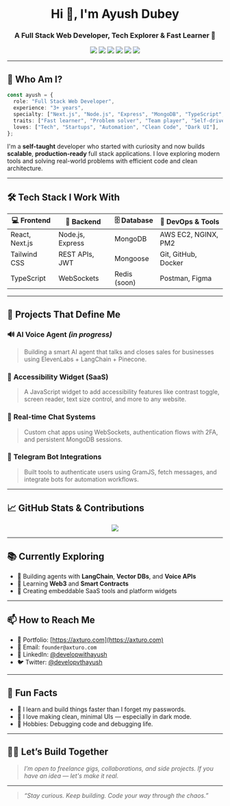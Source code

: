 <h1 align="center">Hi 👋, I'm Ayush Dubey</h1>
<h3 align="center">A Full Stack Web Developer, Tech Explorer & Fast Learner 🚀</h3>

<p align="center">
  <img src="https://img.shields.io/badge/Code-JavaScript-informational?style=flat&logo=javascript&logoColor=white&color=F7DF1E" />
  <img src="https://img.shields.io/badge/Code-TypeScript-blue?style=flat&logo=typescript&logoColor=white" />
  <img src="https://img.shields.io/badge/Framework-Next.js-black?style=flat&logo=nextdotjs" />
  <img src="https://img.shields.io/badge/Backend-Node.js-brightgreen?style=flat&logo=node.js" />
  <img src="https://img.shields.io/badge/Database-MongoDB-green?style=flat&logo=mongodb" />
  <img src="https://img.shields.io/badge/Cloud-AWS-orange?style=flat&logo=amazonaws" />
</p>

---

## 🧠 Who Am I?

```ts
const ayush = {
  role: "Full Stack Web Developer",
  experience: "3+ years",
  specialty: ["Next.js", "Node.js", "Express", "MongoDB", "TypeScript", "WebSockets"],
  traits: ["Fast learner", "Problem solver", "Team player", "Self-driven"],
  loves: ["Tech", "Startups", "Automation", "Clean Code", "Dark UI"],
};
```

I'm a **self-taught** developer who started with curiosity and now builds **scalable**, **production-ready** full stack applications. I love exploring modern tools and solving real-world problems with efficient code and clean architecture.

---

## 🛠️ Tech Stack I Work With

| 💻 Frontend        | 🔧 Backend         | 🗄️ Database     | 🚀 DevOps & Tools     |
|-------------------|--------------------|----------------|------------------------|
| React, Next.js    | Node.js, Express   | MongoDB        | AWS EC2, NGINX, PM2    |
| Tailwind CSS      | REST APIs, JWT     | Mongoose       | Git, GitHub, Docker    |
| TypeScript        | WebSockets         | Redis (soon)   | Postman, Figma         |

---

## 📂 Projects That Define Me

### 🔊 **AI Voice Agent** *(in progress)*
> Building a smart AI agent that talks and closes sales for businesses using ElevenLabs + LangChain + Pinecone.

### 🧩 **Accessibility Widget (SaaS)**
> A JavaScript widget to add accessibility features like contrast toggle, screen reader, text size control, and more to any website.

### 💬 **Real-time Chat Systems**
> Custom chat apps using WebSockets, authentication flows with 2FA, and persistent MongoDB sessions.

### 🧠 **Telegram Bot Integrations**
> Built tools to authenticate users using GramJS, fetch messages, and integrate bots for automation workflows.

---

## 📈 GitHub Stats & Contributions

<p align="center">
  <img src="https://github-readme-activity-graph.vercel.app/graph?username=DevelopWithAyush&bg_color=0d1117&color=58a6ff&line=3fb950&point=ffffff&area=true&hide_border=true" />
</p>





---

## 📚 Currently Exploring

- 🤖 Building agents with **LangChain**, **Vector DBs**, and **Voice APIs**
- 🧠 Learning **Web3** and **Smart Contracts**
- 🔗 Creating embeddable SaaS tools and platform widgets

---

## 📫 How to Reach Me

- 🔗 Portfolio: [https://axturo.com](https://axturo.com)
- 📧 Email: `founder@axturo.com`
- 💼 LinkedIn: [@developwithayush](https://www.linkedin.com/in/developwithayush)
- 🐦 Twitter: [@developvthayush](https://x.com/developvthayush)

---

## 🧘 Fun Facts

- 🧠 I learn and build things faster than I forget my passwords.
- 🎯 I love making clean, minimal UIs — especially in dark mode.
- 🧩 Hobbies: Debugging code and debugging life.

---

## 🧑‍💻 Let’s Build Together

> *I’m open to freelance gigs, collaborations, and side projects. If you have an idea — let's make it real.*

---

> _“Stay curious. Keep building. Code your way through the chaos.”_
